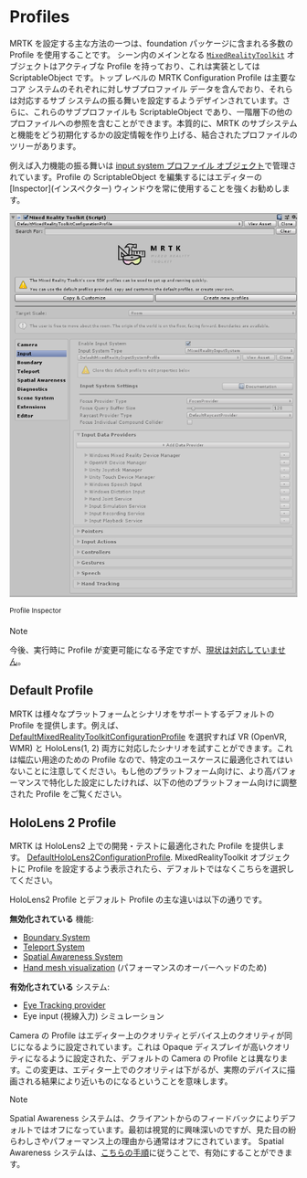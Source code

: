 # Profiles

MRTK を設定する主な方法の一つは、foundation パッケージに含まれる多数の Profile を使用することです。
シーン内のメインとなる [`MixedRealityToolkit`](xref:Microsoft.MixedReality.Toolkit.MixedRealityToolkit) オブジェクトはアクティブな Profile を持っており、これは実装としては ScriptableObject です。トップ レベルの MRTK Configuration Profile は主要なコア システムのそれぞれに対しサブプロファイル データを含んでおり、それらは対応するサブ システムの振る舞いを設定するようデザインされています。さらに、これらのサブプロファイルも ScriptableObject であり、一階層下の他のプロファイルへの参照を含むことができます。本質的に、MRTK のサブシステムと機能をどう初期化するかの設定情報を作り上げる、結合されたプロファイルのツリーがあります。

例えば入力機能の振る舞いは [input system プロファイル オブジェクト](https://github.com/microsoft/MixedRealityToolkit-Unity/blob/mrtk_development/Assets/MixedRealityToolkit.SDK/Profiles/DefaultMixedRealityInputSystemProfile.asset)で管理されています。Profile の ScriptableObject を編集するにはエディターの \[Inspector](インスペクター) ウィンドウを常に使用することを強くお勧めします。

<img src="../../Documentation/Images/Profiles/input_profile.png" width="650px" style="display:block;"><br/>
<sup>Profile Inspector</sup>

> [!NOTE]
> 今後、実行時に Profile が変更可能になる予定ですが、[現状は対応していません](https://github.com/microsoft/MixedRealityToolkit-Unity/issues/4289)。

## Default Profile

MRTK は様々なプラットフォームとシナリオをサポートするデフォルトの Profile を提供します。例えば、 [DefaultMixedRealityToolkitConfigurationProfile](https://github.com/microsoft/MixedRealityToolkit-Unity/blob/mrtk_development/Assets/MixedRealityToolkit.SDK/Profiles/DefaultMixedRealityToolkitConfigurationProfile.asset)
を選択すれば VR (OpenVR, WMR) と HoloLens(1, 2) 両方に対応したシナリオを試すことができます。これは幅広い用途のための Profile なので、特定のユースケースに最適化されてはいないことに注意してください。もし他のプラットフォーム向けに、より高パフォーマンスで特化した設定にしたければ、以下の他のプラットフォーム向けに調整された Profile をご覧ください。

## HoloLens 2 Profile

MRTK は HoloLens2 上での開発・テストに最適化された Profile を提供します。 [DefaultHoloLens2ConfigurationProfile](https://github.com/microsoft/MixedRealityToolkit-Unity/blob/mrtk_development/Assets/MixedRealityToolkit.SDK/Profiles/HoloLens2/DefaultHoloLens2ConfigurationProfile.asset).
MixedRealityToolkit オブジェクトに Profile を設定するよう表示されたら、デフォルトではなくこちらを選択してください。

HoloLens2 Profile とデフォルト Profile の主な違いは以下の通りです。

**無効化されている** 機能:

- [Boundary System](../Boundary/BoundarySystemGettingStarted.md)
- [Teleport System](../TeleportSystem/Overview.md)
- [Spatial Awareness System](../SpatialAwareness/SpatialAwarenessGettingStarted.md)
- [Hand mesh visualization](../Input/HandTracking.md) (パフォーマンスのオーバーヘッドのため)

**有効化されている** システム:

- [Eye Tracking provider](../EyeTracking/EyeTracking_Main.md)
- Eye input (視線入力) シミュレーション

Camera の Profile はエディター上のクオリティとデバイス上のクオリティが同じになるように設定されています。これは Opaque ディスプレイが高いクオリティになるように設定された、デフォルトの Camera の Profile とは異なります。この変更は、エディター上でのクオリティは下がるが、実際のデバイスに描画される結果により近いものになるということを意味します。


> [!NOTE]
> Spatial Awareness システムは、クライアントからのフィードバックによりデフォルトではオフになっています。最初は視覚的に興味深いのですが、見た目の紛らわしさやパフォーマンス上の理由から通常はオフにされています。
  Spatial Awareness システムは、[こちらの手順](../SpatialAwareness/SpatialAwarenessGettingStarted.md)に従うことで、有効にすることができます。
